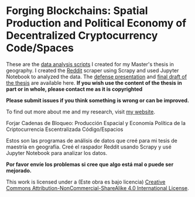 # Forging Blockchains: Spatial Production and Political Economy of Decentralized Cryptocurrency Code/Spaces

These are the [data analysis scripts](https://github.com/joeblankenship1/thesis_blockchain) I created for my Master's thesis in geography. I created the [Reddit](https://github.com/joeblankenship1/thesis_blockchain/tree/master/reddit_analysis) scraper using Scrapy and used Jupyter Notebook to analyzed the data. The [defense presentation](https://github.com/joeblankenship1/thesis_blockchain/blob/master/documents/Forging_Blockchains_Defense_Blankenship.pdf) and [final draft of the thesis](https://github.com/joeblankenship1/thesis_blockchain/blob/master/documents/Forging_Blockchains_Joe_Blankenship.pdf) are available here. **If you wish use the content of the thesis in part or in whole, please contact me as it is copyrighted**

**Please submit issues if you think something is wrong or can be improved.**

To find out more about me and my research, visit [my website](https://thejoeblankenship.com/).

Forjar Cadenas de Bloqueo: Producción Espacial y Economía Política de la Criptocurrencia Escentralizada Código/Espacios

Estos son las programas de análisis de datos que creé para mi tesis de maestría en geografía. Creé el raspador Reddit usando Scrapy y usé Jupyter Notebook para analizar los datos.

**Por favor envíe los problemas si cree que algo está mal o puede ser mejorado.**

This work is licensed under a (Este obra es bajo licencia) [Creative Commons Attribution-NonCommercial-ShareAlike 4.0 International License](http://creativecommons.org/licenses/by-nc-sa/4.0/).



